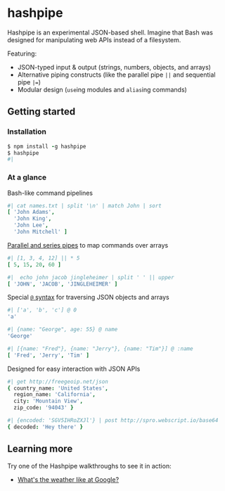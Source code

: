 # hashpipe

Hashpipe is an experimental JSON-based shell. Imagine that Bash was designed for manipulating web APIs instead of a filesystem.

Featuring:

* JSON-typed input & output (strings, numbers, objects, and arrays)
* Alternative piping constructs (like the parallel pipe `||` and sequential pipe `|=`)
* Modular design (`use`ing modules and `alias`ing commands)

## Getting started


### Installation

```coffee
$ npm install -g hashpipe
$ hashpipe
#|
```

### At a glance

Bash-like command pipelines

```coffee
#| cat names.txt | split '\n' | match John | sort
[ 'John Adams',
  'John King',
  'John Lee',
  'John Mitchell' ]
```

[Parallel and series pipes](https://github.com/spro/hashpipe/blob/master/docs/Syntax.md#at-expressions) to map commands over arrays

```coffee
#| [1, 3, 4, 12] || * 5
[ 5, 15, 20, 60 ]

#|  echo john jacob jingleheimer | split ' ' || upper
[ 'JOHN', 'JACOB', 'JINGLEHEIMER' ]
```

Special [`@` syntax](https://github.com/spro/hashpipe/blob/master/docs/Syntax.md#at-expressions) for traversing JSON objects and arrays

```coffee
#| ['a', 'b', 'c'] @ 0
'a'

#| {name: "George", age: 55} @ name
'George'

#| [{name: "Fred"}, {name: "Jerry"}, {name: "Tim"}] @ :name
[ 'Fred', 'Jerry', 'Tim' ]
```

Designed for easy interaction with JSON APIs

```coffee
#| get http://freegeoip.net/json
{ country_name: 'United States',
  region_name: 'California',
  city: 'Mountain View',
  zip_code: '94043' }

#| {encoded: 'SGV5IHRoZXJl'} | post http://spro.webscript.io/base64
{ decoded: 'Hey there' }
```

## Learning more

Try one of the Hashpipe walkthroughs to see it in action:

* [What's the weather like at Google?](https://github.com/spro/hashpipe/blob/master/docs/walkthroughs/GoogleWeather.md)
